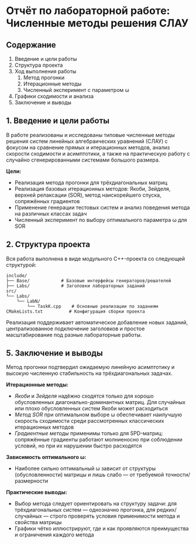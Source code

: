 # Отчёт по лабораторной работе: Численные методы решения СЛАУ

## Содержание
1. Введение и цели работы
2. Структура проекта
3. Ход выполнения работы
   1. Метод прогонки
   2. Итерационные методы
   3. Численный эксперимент с параметром ω
4. Графики сходимости и анализа
5. Заключение и выводы


## 1. Введение и цели работы

В работе реализованы и исследованы типовые численные методы решения систем линейных алгебраических уравнений (СЛАУ) с фокусом на сравнение прямых и итерационных методов, анализ скорости сходимости и асимптотики, а также на практическую работу с случайно сгенерированными системами большого размера.

**Цели:**

- Реализация метода прогонки для трёхдиагональных матриц
- Реализация базовых итерационных методов: Якоби, Зейделя, верхней релаксации (SOR), метод наискорейшего спуска, сопряжённых градиентов
- Применение генерации тестовых систем и анализ поведения метода на различных классах задач
- Численный эксперимент по выбору оптимального параметра ω для SOR

## 2. Структура проекта

Вся работа выполнена в виде модульного C++-проекта со следующей структурой:
```
include/
├── Base/            # Базовые интерфейсы генераторов/решателей
├── Labs/            # Заголовки лабораторных заданий
src/
└── Labs/
    └── LabN/
        └── TaskK.cpp    # Основные реализации по заданиям
CMakeLists.txt          # Конфигурация сборки проекта
```
Реализация поддерживает автоматическое добавление новых заданий, централизованное подключение заголовков и простое масштабирование под разные лабораторные работы.

## 5. Заключение и выводы

Метод прогонки подтвердил ожидаемую линейную асимптотику и высокую численную стабильность на трёхдиагональных задачах.

**Итерационные методы:**

- *Якоби* и *Зейделя* надёжно сходятся только для хорошо обусловленных диагонально-доминантных матриц. Для случайных или плохо обусловленных систем Якоби может расходиться
- *Метод SOR* при оптимальном выборе ω обеспечивает наилучшую скорость сходимости среди рассмотренных классических итерационных методов
- *Градиентные методы* применимы только для SPD-матриц: сопряжённые градиенты работают молниеносно при соблюдении условий, но при их нарушении быстро расходятся

**Зависимость оптимального ω:**

- Наиболее сильно оптимальный ω зависит от структуры (обусловленности) матрицы и лишь слабо — от требуемой точности/размерности

**Практические выводы:**

- Выбор метода следует ориентировать на структуру задачи: для трёхдиагональных систем — однозначно прогонка, для редких/случайных — строго проверять условия применимости метода и свойства матрицы
- Графики чётко иллюстрируют, где и как проявляются преимущества и ограничения каждого метода

